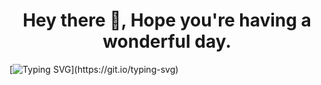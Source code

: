 <h1 align="center">Hey there 👋, Hope you're having a wonderful day. </h1>

<!--
**An-Uncreative/An-Uncreative** is a ✨ _special_ ✨ repository because its `README.md` (this file) appears on your GitHub profile.

Here are some ideas to get you started:

- 🔭 I’m currently working on ...
- 🌱 I’m currently learning ...
- 👯 I’m looking to collaborate on ...
- 🤔 I’m looking for help with ...
- 💬 Ask me about ...
- 📫 How to reach me: ...
- 😄 Pronouns: ...
- ⚡ Fun fact: ...
-->
[![Typing SVG](https://readme-typing-svg.herokuapp.com?font=Fira+Code&weight=600&pause=9&center=true&vCenter=true&multiline=true&repeat=false&width=435&height=70&lines=I'm+Oluwatise.;Welcome+to+my+world!)](https://git.io/typing-svg)
